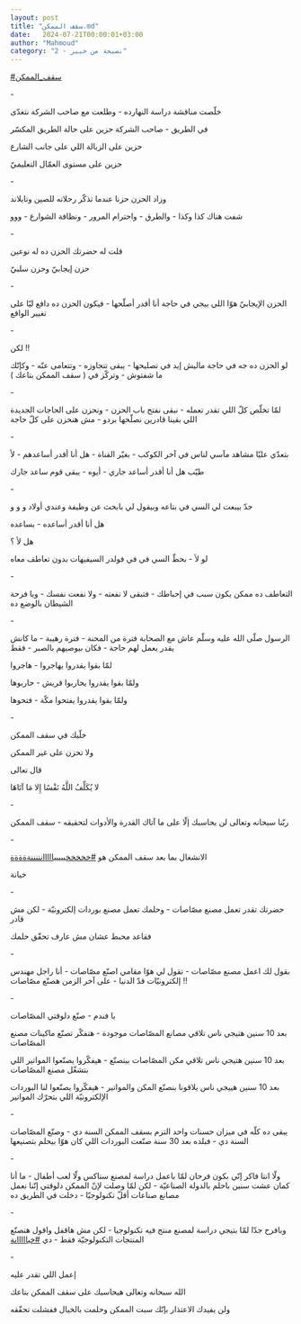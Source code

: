 ```yaml
---
layout: post
title: "سقف الممكن.md"
date:   2024-07-21T00:00:01+03:00
author: "Mahmoud"
category: "2 - نصيحة من خبير"
---
```

[<u>\#سقف_الممكن</u>](https://www.facebook.com/hashtag/%D8%B3%D9%82%D9%81_%D8%A7%D9%84%D9%85%D9%85%D9%83%D9%86?__eep__=6&__cft__%5b0%5d=AZVCmNrGuRkLJHSap_jX2ajVbV6i1-6Kic0Cin0HLAWSE1Dp8TnjG0t4w038p2wTnLikTApW5Bqj_gTFNkwofZRPosavUfi1J6d7cLd7-CuFLOCRvGDrK0zHsw41dT41vb2Un7L82E-ABK551gqC0Jkfiiguyd45XV637PTYCjGq3I_oqWbUjImvGvnQPJ_Ggjk&__tn__=*NK-R)

\-

خلّصت مناقشة دراسة النهارده - وطلعت مع صاحب الشركة
نتغدّى

في الطريق - صاحب الشركة حزين على حالة الطريق
المكسّر

حزين على الزبالة اللي على جانب الشارع

حزين على مستوى العمّال التعليميّ

\-

وزاد الحزن حزنا عندما تذكّر رحلاته للصين وتايلاند

شفت هناك كذا وكذا - والطرق - واحترام المرور - ونظافة
الشوارع - ووو

\-

قلت له حضرتك الحزن ده له نوعين

حزن إيجابيّ وحزن سلبيّ

\-

الحزن الإيجابيّ هوّا اللي ييجي في حاجة أنا أقدر أصلّحها -
فيكون الحزن ده دافع ليّا على تغيير الواقع

\-

لكن !!

لو الحزن ده جه في حاجة ماليش إيد في تصليحها - يبقى
تتجاوزه - وتتعامى عنّه - وكإنّك ما شفتوش - وتركّز في ( سقف الممكن
بتاعك )

\-

لمّا تخلّص كلّ اللي تقدر تعمله - نبقى نفتح باب الحزن -
ونحزن على الحاجات الجديدة اللي بقينا قادرين نصلّحها بردو - مش هنحزن على
كلّ حاجة

\-

بتعدّي عليّا مشاهد مآسي لناس في آخر الكوكب - بغيّر القناة -
هل أنا أقدر أساعدهم - لأ

طيّب هل أنا أقدر أساعد جاري - أيوه - يبقى قوم ساعد
جارك

\-

حدّ بيبعت لي السي في بتاعه وبيقول لي بابحث عن وظيفة وعندي
أولاد و و و

هل أنا أقدر أساعده - بساعده

هل لأ ؟

لو لأ - بحطّ السي في في فولدر السيفيهات بدون تعاطف
معاه

\-

التعاطف ده ممكن يكون سبب في إحباطك - فتبقى لا نفعته -
ولا نفعت نفسك - ويا فرحة الشيطان بالوضع ده

\-

الرسول صلّى الله عليه وسلّم عاش مع الصحابة فترة من
المحنة - فترة رهيبة - ما كانش يقدر يعمل لهم حاجة - فكان بيوصيهم بالصبر -
فقط

لمّا بقوا يقدروا يهاجروا - هاجروا

ولمّا بقوا يقدروا يحاربوا قريش - حاربوها

ولمّا بقوا يقدروا يفتحوا مكّة - فتحوها

\-

خلّيك في سقف الممكن

ولا تحزن على غير الممكن

قال تعالى

لا يُكَلِّفُ اللَّهُ نَفْسًا إِلا مَا آتَاهَا

\-

ربّنا سبحانه وتعالى لن يحاسبك إلّا على ما آتاك القدرة
والأدوات لتحقيقه - سقف الممكن

\-

الانشغال بما بعد سقف الممكن هو
[<u>\#خخخخخيييييااااانننننةةةةة</u>](https://www.facebook.com/hashtag/%D8%AE%D8%AE%D8%AE%D8%AE%D8%AE%D9%8A%D9%8A%D9%8A%D9%8A%D9%8A%D8%A7%D8%A7%D8%A7%D8%A7%D8%A7%D9%86%D9%86%D9%86%D9%86%D9%86%D8%A9%D8%A9%D8%A9%D8%A9%D8%A9?__eep__=6&__cft__%5b0%5d=AZVCmNrGuRkLJHSap_jX2ajVbV6i1-6Kic0Cin0HLAWSE1Dp8TnjG0t4w038p2wTnLikTApW5Bqj_gTFNkwofZRPosavUfi1J6d7cLd7-CuFLOCRvGDrK0zHsw41dT41vb2Un7L82E-ABK551gqC0Jkfiiguyd45XV637PTYCjGq3I_oqWbUjImvGvnQPJ_Ggjk&__tn__=*NK-R)

خيانة

\-

حضرتك تقدر تعمل مصنع مصّاصات - وحلمك تعمل مصنع بوردات
إلكترونيّة - لكن مش قادر

فقاعد محبط عشان مش عارف تحقّق حلمك

\-

بقول لك اعمل مصنع مصّاصات - تقول لي هوّا مقامي اصنّع
مصّاصات - أنا راجل مهندس إلكترونيّات قدّ الدنيا - على آخر الزمن هصنّع
مصّاصات !!

\-

يا فندم - صنّع دلوقتي المصّاصات

بعد 10 سنين هتيجي ناس تلاقي مصانع المصّاصات موجودة -
هتفكّر تصنّع ماكينات مصنع المصّاصات

بعد 10 سنين هتيجي ناس تلاقي مكن المصّاصات بيتصنّع -
هيفكّروا يصنّعوا المواتير اللي بتشغّل مصنع المصّاصات

بعد 10 سنين هييجي ناس يلاقونا بنصنّع المكن والمواتير -
هيفكّروا يصنّعوا لنا البوردات الإلكترونيّة اللي بتحرّك المواتير

\-

يبقى ده كلّه في ميزان حسنات واحد التزم بسقف الممكن السنة
دي - وصنّع المصّاصات السنة دي - فبلده بعد 30 سنة صنّعت البوردات اللي كان
هوّا بيحلم بتصنيعها

\-

ولّا انتا فاكر إنّي بكون فرحان لمّا باعمل دراسة لمصنع سناكس
ولّا لعب أطفال - ما أنا كمان عشت سنين باحلم بالدولة الصناعيّة - لكن لمّا
وصلت لإنّ الممكن دلوقتي إنّنا نعمل مصانع صناعات أقلّ تكنولوجيّا - دخلت في
الطريق ده

\-

وبافرح جدّا لمّا بتيجي دراسة لمصنع منتج فيه تكنولوجيا -
لكن مش هاقفل واقول هنصنّع المنتجات التكنولوجيّة فقط - دي
[<u>\#خيااااانة</u>](https://www.facebook.com/hashtag/%D8%AE%D9%8A%D8%A7%D8%A7%D8%A7%D8%A7%D8%A7%D9%86%D8%A9?__eep__=6&__cft__%5b0%5d=AZVCmNrGuRkLJHSap_jX2ajVbV6i1-6Kic0Cin0HLAWSE1Dp8TnjG0t4w038p2wTnLikTApW5Bqj_gTFNkwofZRPosavUfi1J6d7cLd7-CuFLOCRvGDrK0zHsw41dT41vb2Un7L82E-ABK551gqC0Jkfiiguyd45XV637PTYCjGq3I_oqWbUjImvGvnQPJ_Ggjk&__tn__=*NK-R)

\-

إعمل اللي تقدر عليه

الله سبحانه وتعالى هيحاسبك على سقف الممكن بتاعك

ولن يفيدك الاعتذار بإنّك سبت الممكن وحلمت بالخيال ففشلت
تحقّقه
